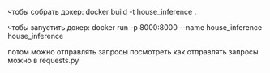 чтобы собрать докер:
docker build -t house_inference .  
 
чтобы запустить докер:
docker run -p 8000:8000 --name house_inference house_inference

потом можно отправлять запросы
посмотреть как отправлять запросы можно в requests.py
